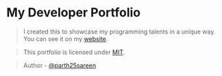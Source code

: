 # My Developer Portfolio

> I created this to showcase my programming talents in a unique way. You can see it on my [website](https://space-ecaps.github.io/portfolio/).

> This portfolio is licensed under [MIT](./LICENSE).

> Author - [@parth25sareen](https://github.com/parth25sareen)

